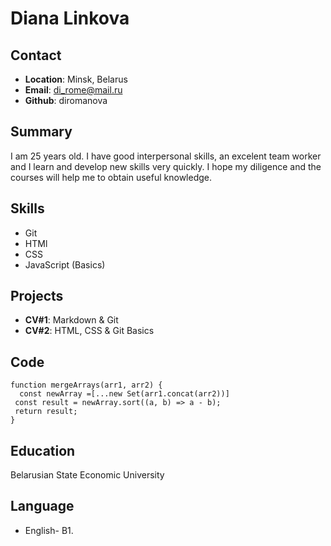 # Diana Linkova

## Contact

- **Location**: Minsk, Belarus
- **Email**: di_rome@mail.ru
- **Github**: diromanova

## Summary

I am 25 years old. I have good interpersonal skills, an excelent team worker and I learn and develop new skills very quickly. I hope my diligence and the courses will help me to obtain useful knowledge.

## Skills

- Git
- HTMl
- CSS
- JavaScript (Basics)

## Projects

- **CV#1**: Markdown & Git
- **CV#2**: HTML, CSS & Git Basics

## Code

```
function mergeArrays(arr1, arr2) {
  const newArray =[...new Set(arr1.concat(arr2))]
 const result = newArray.sort((a, b) => a - b);
 return result;
}
```

## Education

Belarusian State Economic University

## Language

- English- B1.
